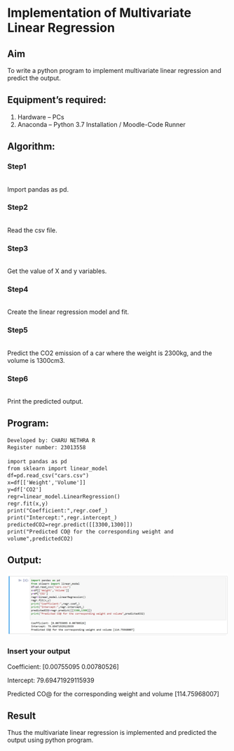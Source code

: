 # Implementation of Multivariate Linear Regression
## Aim
To write a python program to implement multivariate linear regression and predict the output.
## Equipment’s required:
1.	Hardware – PCs
2.	Anaconda – Python 3.7 Installation / Moodle-Code Runner
## Algorithm:
### Step1
<br>
Import pandas as pd.

### Step2
<br>
Read the csv file.

### Step3
<br>
Get the value of X and y variables.

### Step4
<br>
Create the linear regression model and fit.

### Step5
<br>
Predict the CO2 emission of a car where the weight is 2300kg, and the volume is 1300cm3.

### Step6
<br>
Print the predicted output.

## Program:
~~~
Developed by: CHARU NETHRA R
Register number: 23013558

import pandas as pd
from sklearn import linear_model
df=pd.read_csv("cars.csv")
x=df[['Weight','Volume']]
y=df['CO2']
regr=linear_model.LinearRegression()
regr.fit(x,y)
print("Coefficient:",regr.coef_)
print("Intercept:",regr.intercept_)
predictedCO2=regr.predict([[3300,1300]])
print("Predicted CO@ for the corresponding weight and volume",predictedCO2)
~~~

## Output:
![output](/output_multivariate.jpg)

### Insert your output

Coefficient: [0.00755095 0.00780526]

Intercept: 79.69471929115939

Predicted CO@ for the corresponding weight and volume [114.75968007]

## Result
Thus the multivariate linear regression is implemented and predicted the output using python program.
